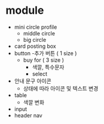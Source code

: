 # module 

- mini circle profile 
	- middle circle 
	- big circle
- card posting box 
- button 
	-추가 버튼 ( 1 size )
	- buy for ( 3 size )
		- 색깔, 특수문자
		- select
- 안내 문구 아이콘
	- 상태에 따라 아이콘 및 텍스트 변경 
- table 
	- 색깔 변화
- input 
- header nav

